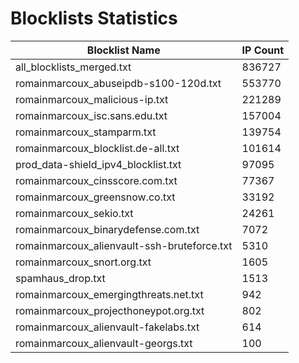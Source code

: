 # Blocklists Statistics
| Blocklist Name | IP Count |
|----|----|
| all_blocklists_merged.txt | 836727 |
| romainmarcoux_abuseipdb-s100-120d.txt | 553770 |
| romainmarcoux_malicious-ip.txt | 221289 |
| romainmarcoux_isc.sans.edu.txt | 157004 |
| romainmarcoux_stamparm.txt | 139754 |
| romainmarcoux_blocklist.de-all.txt | 101614 |
| prod_data-shield_ipv4_blocklist.txt | 97095 |
| romainmarcoux_cinsscore.com.txt | 77367 |
| romainmarcoux_greensnow.co.txt | 33192 |
| romainmarcoux_sekio.txt | 24261 |
| romainmarcoux_binarydefense.com.txt | 7072 |
| romainmarcoux_alienvault-ssh-bruteforce.txt | 5310 |
| romainmarcoux_snort.org.txt | 1605 |
| spamhaus_drop.txt | 1513 |
| romainmarcoux_emergingthreats.net.txt | 942 |
| romainmarcoux_projecthoneypot.org.txt | 802 |
| romainmarcoux_alienvault-fakelabs.txt | 614 |
| romainmarcoux_alienvault-georgs.txt | 100 |
